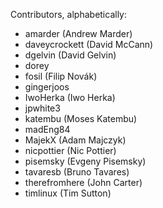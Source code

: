 Contributors, alphabetically:

 * amarder (Andrew Marder)
 * daveycrockett (David McCann)
 * dgelvin (David Gelvin)
 * dorey
 * fosil (Filip Novák)
 * gingerjoos
 * IwoHerka (Iwo Herka)
 * jpwhite3
 * katembu (Moses Katembu)
 * madEng84
 * MajekX (Adam Majczyk)
 * nicpottier (Nic Pottier)
 * pisemsky (Evgeny Pisemsky)
 * tavaresb (Bruno Tavares)
 * therefromhere (John Carter)
 * timlinux (Tim Sutton)
